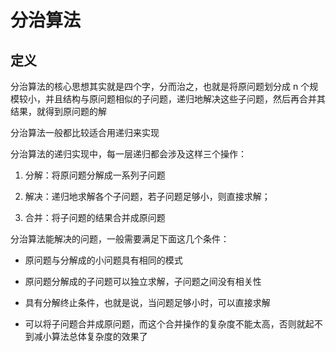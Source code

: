 # 分治算法

## 定义

分治算法的核心思想其实就是四个字，分而治之，也就是将原问题划分成 n 个规模较小，并且结构与原问题相似的子问题，递归地解决这些子问题，然后再合并其结果，就得到原问题的解

分治算法一般都比较适合用递归来实现

分治算法的递归实现中，每一层递归都会涉及这样三个操作：

1. 分解：将原问题分解成一系列子问题

2. 解决：递归地求解各个子问题，若子问题足够小，则直接求解；

3. 合并：将子问题的结果合并成原问题

分治算法能解决的问题，一般需要满足下面这几个条件：

- 原问题与分解成的小问题具有相同的模式

- 原问题分解成的子问题可以独立求解，子问题之间没有相关性

- 具有分解终止条件，也就是说，当问题足够小时，可以直接求解

- 可以将子问题合并成原问题，而这个合并操作的复杂度不能太高，否则就起不到减小算法总体复杂度的效果了